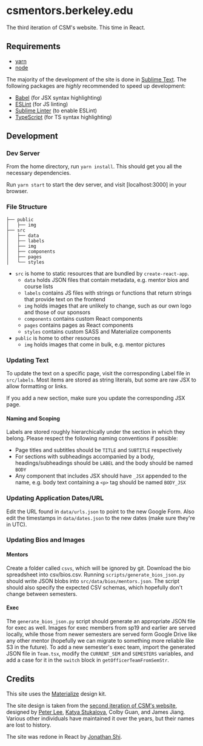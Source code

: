 # csmentors.berkeley.edu
The third iteration of CSM's website. This time in React.

## Requirements
- [yarn](https://yarnpkg.com/en/docs/install)
- [node](https://nodejs.org/en/)

The majority of the development of the site is done in [Sublime Text](https://www.sublimetext.com/).
The following packages are _highly_ recommended to speed up development:
- [Babel](https://github.com/babel/babel-sublime) (for JSX syntax highlighting)
- [ESLint](https://github.com/SublimeLinter/SublimeLinter-eslint) (for JS linting)
- [Sublime Linter](https://github.com/SublimeLinter/SublimeLinter) (to enable ESLint)
- [TypeScript](https://packagecontrol.io/packages/TypeScript) (for TS syntax highlighting)

## Development
### Dev Server
From the home directory, run `yarn install`. This should get you all the necessary dependencies.

Run `yarn start` to start the dev server, and visit [localhost:3000] in your browser.

### File Structure
```
├── public
│   ├── img
├── src
│   ├── data
│   ├── labels
│   ├── img
│   ├── components
│   ├── pages
│   └── styles
```
- `src` is home to static resources that are bundled by `create-react-app`.
    - `data` holds JSON files that contain metadata, e.g. mentor bios and course lists
    - `labels` contains JS files with strings or functions that return strings that provide text on the frontend
    - `img` holds images that are unlikely to change, such as our own logo and those of our sponsors
    - `components` contains custom React components
    - `pages` contains pages as React components
    - `styles` contains custom SASS and Materialize components
- `public` is home to other resources
    - `img` holds images that come in bulk, e.g. mentor pictures

### Updating Text
To update the text on a specific page, visit the corresponding Label file in `src/labels`. Most
items are stored as string literals, but some are raw JSX to allow formatting or links.

If you add a new section, make sure you update the corresponding JSX page.

#### Naming and Scoping
Labels are stored roughly hierarchically under the section in which they belong. Please respect the
following naming conventions if possible:
- Page titles and subtitles should be `TITLE` and `SUBTITLE` respectively
- For sections with subheadings accompanied by a body, headings/subheadings should be `LABEL` and the body should be named `BODY`
- Any component that includes JSX should have `_JSX` appended to the name, e.g. body text containing a `<p>` tag should be named `BODY_JSX`

### Updating Application Dates/URL
Edit the URL found in `data/urls.json` to point to the new Google Form. Also edit the timestamps in `data/dates.json` to the new dates (make sure they're in UTC).

### Updating Bios and Images
#### Mentors
Create a folder called `csvs`, which will be ignored by git. Download the bio spreadsheet into csv/bios.csv. Running `scripts/generate_bios_json.py` should write JSON blobs into `src/data/bios/mentors.json`. The script should also specify the expected CSV schemas, which hopefully don't change between semesters.

#### Exec
The `generate_bios_json.py` script should generate an appropriate JSON file for exec as well. Images for exec members from sp19 and earlier are served locally, while those from newer semesters are served form Google Drive like any other mentor (hopefully we can migrate to something more reliable like S3 in the future). To add a new semester's exec team, import the generated JSON file in `Team.tsx`, modify the `CURRENT_SEM` and `SEMESTERS` variables, and add a case for it in the `switch` block in `getOfficerTeamFromSemStr`.

## Credits
This site uses the [Materialize](https://materializecss.com/) design kit.

The site design is taken from the [second iteration of CSM's website](https://github.com/csmberkeley/csmberkeley.github.io), designed by [Peter Lee](http://www.peterlee.tech/), [Katya Stukalova](http://kstukalova.github.io/), Colby Guan, and James Jiang. Various other individuals have maintained it over the years, but their names are lost to history.

The site was redone in React by [Jonathan Shi](http://jonathanshi.me/).
